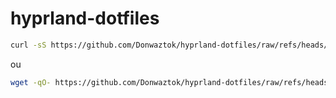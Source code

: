 # hyprland-dotfiles

```bash
curl -sS https://github.com/Donwaztok/hyprland-dotfiles/raw/refs/heads/main/install-git.sh | sudo bash
```
ou
```bash
wget -qO- https://github.com/Donwaztok/hyprland-dotfiles/raw/refs/heads/main/install-git.sh | sudo bash
```
